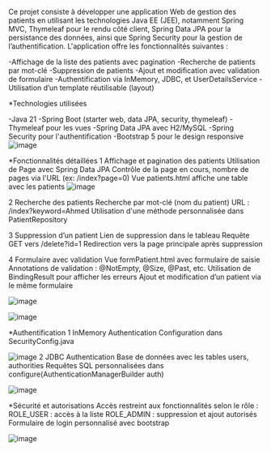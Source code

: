 Ce projet consiste à développer une application Web de gestion des patients en utilisant les technologies Java EE (JEE), notamment Spring MVC, Thymeleaf pour le rendu côté client, Spring Data JPA pour la persistance des données, ainsi que Spring Security pour la gestion de l’authentification. L'application offre les fonctionnalités suivantes :

-Affichage de la liste des patients avec pagination
-Recherche de patients par mot-clé
-Suppression de patients
-Ajout et modification avec validation de formulaire
-Authentification via InMemory, JDBC, et UserDetailsService
-Utilisation d’un template réutilisable (layout)

*Technologies utilisées

-Java 21
-Spring Boot (starter web, data JPA, security, thymeleaf)
-Thymeleaf pour les vues
-Spring Data JPA avec H2/MySQL
-Spring Security pour l'authentification
-Bootstrap 5 pour le design responsive
![image](https://github.com/user-attachments/assets/631aa951-1162-49be-b5e3-0479ad9b6fe6)


*Fonctionnalités détaillées
 1 Affichage et pagination des patients
Utilisation de Page<Patient> avec Spring Data JPA
Contrôle de la page en cours, nombre de pages via l'URL (ex: /index?page=0)
Vue patients.html affiche une table avec les patients
![image](https://github.com/user-attachments/assets/bbf8def7-8984-4c4f-9f59-5249664e15de)


 2 Recherche des patients
Recherche par mot-clé (nom du patient)
URL : /index?keyword=Ahmed
Utilisation d'une méthode personnalisée dans PatientRepository

 3 Suppression d’un patient
Lien de suppression dans le tableau
Requête GET vers /delete?id=1
Redirection vers la page principale après suppression

  4 Formulaire avec validation
Vue formPatient.html avec formulaire de saisie
Annotations de validation : @NotEmpty, @Size, @Past, etc.
Utilisation de BindingResult pour afficher les erreurs
Ajout et modification d’un patient via le même formulaire

![image](https://github.com/user-attachments/assets/64e98747-ad7c-4e82-a345-83aa051cf99e)

![image](https://github.com/user-attachments/assets/2a714cd8-1778-49db-a2c8-c60d9b590529)

*Authentification
1 InMemory Authentication
Configuration dans SecurityConfig.java 

![image](https://github.com/user-attachments/assets/9f6f5aab-b860-470c-a8a9-e17a145fa626)
2 JDBC Authentication
Base de données avec les tables users, authorities
Requêtes SQL personnalisées dans configure(AuthenticationManagerBuilder auth)

![image](https://github.com/user-attachments/assets/57242c9e-c09e-443d-a7e9-a1e480070d79)

*Sécurité et autorisations
Accès restreint aux fonctionnalités selon le rôle :
ROLE_USER : accès à la liste
ROLE_ADMIN : suppression et ajout autorisés
Formulaire de login personnalisé avec bootstrap


![image](https://github.com/user-attachments/assets/9f10465e-b7c7-4df8-94fa-d1fbb84fcbfb)



